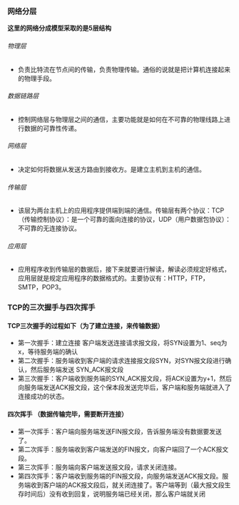 ### 网络分层

**这里的网络分成模型采取的是5层结构** 

###### 物理层

- 负责比特流在节点间的传输，负责物理传输。通俗的说就是把计算机连接起来的物理手段。

###### 数据链路层

- 控制网络层与物理层之间的通信，主要功能就是如何在不可靠的物理线路上进行数据的可靠性传递。

###### 网络层

- 决定如何将数据从发送方路由到接收方。是建立主机到主机的通信。

###### 传输层

- 该层为两台主机上的应用程序提供端到端的通信。传输层有两个协议：TCP（传输控制协议）：是一个可靠的面向连接的协议，UDP（用户数据包协议）：不可靠的无连接协议。

###### 应用层

- 应用程序收到传输层的数据后，接下来就要进行解读，解读必须规定好格式，应用层就是规定应用程序的数据格式的。主要协议有：HTTP，FTP，SMTP，POP3。

### TCP的三次握手与四次挥手

#### TCP三次握手的过程如下（为了建立连接，来传输数据）

- 第一次握手：建立连接 客户端发送连接请求报文段，将SYN设置为1、seq为x，等待服务端的确认
- 第二次握手：服务端收到客户端的请求连接报文段SYN，对SYN报文段进行确认，然后服务端发送 SYN_ACK报文段
- 第三次握手：客户端收到服务端的SYN_ACK报文段，将ACK设置为y+1，然后向服务端发送ACK报文段，这个保本段发送完毕后，客户端和服务端就进入了连接成功的状态。

#### 四次挥手 （数据传输完毕，需要断开连接）

- 第一次挥手：客户端向服务端发送FIN报文段，告诉服务端没有数据要发送了。
- 第二次挥手：服务端收到客户端发送的FIN报文，向客户端回了一个ACK报文段。
- 第三次挥手：服务端向客户端发送报文段，请求关闭连接。
- 第四次挥手：客户端收到服务端的FIN报文段，向服务端发送ACK报文段。服务端收到客户端的ACK报文段后，就关闭连接了。客户端等到（最大报文段生存时间后）没有收到回复，说明服务端已经关闭，那么客户端就关闭











































